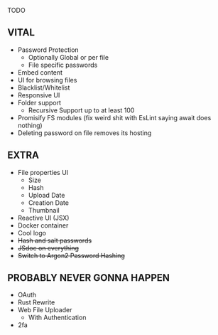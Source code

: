 TODO

## VITAL

- Password Protection
  - Optionally Global or per file
  - File specific passwords
- Embed content
- UI for browsing files
- Blacklist/Whitelist
- Responsive UI
- Folder support
  - Recursive Support up to at least 100
- Promisify FS modules (fix weird shit with EsLint saying await does nothing)
- Deleting password on file removes its hosting

## EXTRA

- File properties UI
  - Size
  - Hash
  - Upload Date
  - Creation Date
  - Thumbnail
- Reactive UI (JSX)
- Docker container
- Cool logo
- ~~Hash and salt passwords~~
- ~~JSdoc on everything~~
- ~~Switch to Argon2 Password Hashing~~

## PROBABLY NEVER GONNA HAPPEN

- OAuth
- Rust Rewrite
- Web File Uploader
  - With Authentication
- 2fa
